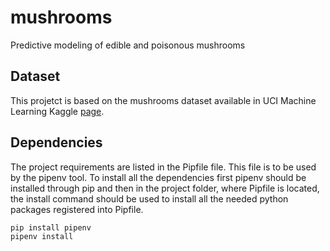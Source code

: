 # mushrooms
Predictive modeling of edible and poisonous mushrooms

## Dataset
This projetct is based on the mushrooms dataset available in UCI Machine Learning Kaggle [page](https://www.kaggle.com/uciml/mushroom-classification/tasks?taskId=1719).

## Dependencies
The project requirements are listed in the Pipfile file. This file is to be used by the pipenv tool. To install all the dependencies first pipenv should be installed through pip and then in the project folder, where Pipfile is located, the install command should be used to install all the needed python packages registered into Pipfile.

```
pip install pipenv
pipenv install
```
